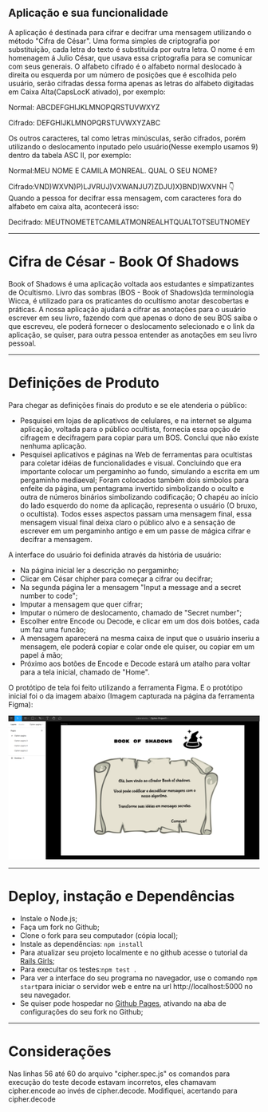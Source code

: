 ## Aplicação e sua funcionalidade
A aplicação é destinada para cifrar e decifrar uma mensagem utilizando o método "Cifra de César". Uma  forma simples de criptografia por substituição, cada letra do texto é substituida por outra letra. O nome é em homenagem á Julio César, que usava essa criptografia para se comunicar com seus generais.
O alfabeto cifrado é o alfabeto normal deslocado à direita ou esquerda por um número de posições que é escolhida pelo usuário, serão cifradas dessa forma apenas as letras do alfabeto digitadas em Caixa Alta(CapsLocK ativado), por exemplo:

Normal: ABCDEFGHIJKLMNOPQRSTUVWXYZ

Cifrado: DEFGHIJKLMNOPQRSTUVWXYZABC

Os outros caracteres, tal como letras minúsculas, serão cifrados, porém utilizando o deslocamento inputado pelo usuário(Nesse exemplo usamos 9) dentro da tabela ASC II, por exemplo: 

Normal:MEU NOME E CAMILA MONREAL. QUAL O SEU NOME?

Cifrado:VND)WXVN)P)LJVRUJ)VXWANJU7)ZDJU)X)BND)WXVNH
                  :point_down:            
Quando a pessoa for decifrar essa mensagem, com caracteres fora do alfabeto em caixa alta, acontecerá isso:

Decifrado: MEUTNOMETETCAMILATMONREALHTQUALTOTSEUTNOMEY

***
# Cifra de César - Book Of Shadows
Book of Shadows é uma aplicação voltada aos estudantes e simpatizantes de Ocultismo. Livro das sombras (BOS - Book of Shadows)da terminologia Wicca, é utilizado para os praticantes do ocultismo anotar descobertas e práticas. 
A nossa aplicação ajudará a cifrar as anotações para o usuário escrever em seu livro, fazendo com que apenas o dono de seu BOS saiba o que escreveu, ele poderá fornecer o deslocamento selecionado e o link da aplicação, se quiser, para outra pessoa entender as anotações em seu livro pessoal.

*** 
# Definições de Produto 
Para chegar as definições finais do produto e se ele atenderia o público:
* Pesquisei em lojas de aplicativos de celulares, e na internet se alguma aplicação, voltada para o público ocultista, fornecia essa opção de cifragem e decifragem para copiar para um BOS. Conclui que não existe nenhuma aplicação. 
* Pesquisei aplicativos e páginas na Web de ferramentas para ocultistas para coletar idéias de funcionalidades e visual. Concluindo que era importante colocar um pergaminho ao fundo, simulando a escrita em um pergaminho mediaeval; Foram colocados também dois simbolos para enfeite da página, um pentagrama invertido simbolizando o oculto e outra de números binários simbolizando codificação; O chapéu ao início do lado esquerdo do nome da aplicação, representa o usuário (O bruxo, o ocultista). Todos esses aspectos passam uma mensagem final, essa mensagem visual final deixa claro o público alvo e a sensação de escrever em um pergaminho antigo e em um passe de mágica cifrar e decifrar a mensagem. 

A interface do usuário foi definida através da história de usuário:
 * Na página inicial ler a descrição no pergaminho; 
 * Clicar em César chipher para começar a cifrar ou decifrar; 
 * Na segunda página ler a mensagem "Input a message and a secret number to code";
 * Imputar a mensagem que quer cifrar;
 * Imputar o número de deslocamento, chamado de "Secret number";
 * Escolher entre Encode ou Decode, e clicar  em um dos dois botões, cada um faz uma funcão; 
 * A mensagem aparecerá na mesma caixa de input que o usuário inseriu a mensagem, ele poderá copiar e colar onde ele quiser, ou copiar em um papel á mão; 
* Próximo aos botões de Encode e Decode estará um atalho para voltar para a tela inicial, chamado de "Home".

O protótipo de tela foi feito utilizando a ferramenta Figma. E o protótipo inicial foi o da imagem abaixo (Imagem capturada na página da ferramenta Figma): 

  ![](src/images/figma.png)

***

# Deploy, instação e Dependências
* Instale o Node.js;
* Faça um fork no Github;
* Clone o fork para seu computador (cópia local);
* Instale as dependências: `npm install`  
* Para atualizar seu projeto localmente e no github acesse o tutorial da [Rails Girls](http://guides.railsgirls.com/guides-ptbr/github);
* Para execultar os testes:`npm test .`
* Para ver a interface do seu programa no navegador, use o comando `npm start`para iniciar o servidor web e entre na url http://localhost:5000 no seu navegador.
* Se quiser pode hospedar no [Github Pages](https://pages.github.com/), ativando na aba de configurações do seu fork no Github; 

***

# Considerações
Nas linhas 56 até 60 do arquivo "cipher.spec.js" os comandos para execução do teste decode estavam incorretos, eles chamavam cipher.encode ao invés de cipher.decode. Modifiquei, acertando para cipher.decode